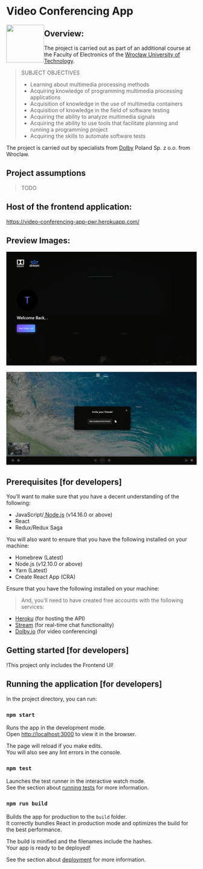 # Video Conferencing App  <br/>


<img align="left" width="100" height="100" src="https://icons-for-free.com/iconfiles/png/512/design+development+facebook+framework+mobile+react+icon-1320165723839064798.png"> 


## Overview:

The project is carried out as part of an additional course at the Faculty of Electronics of the [Wrocław University of Technology](http://pwr.edu.pl/en/).

> SUBJECT OBJECTIVES
>
>  * Learning about multimedia processing methods
>  * Acquiring knowledge of programming multimedia processing applications
>  * Acquisition of knowledge in the use of multimedia containers
>  * Acquisition of knowledge in the field of software testing
>  * Acquiring the ability to analyze multimedia signals
>  * Acquiring the ability to use tools that facilitate planning and running a programming project
>  * Acquiring the skills to automate software tests

The project is carried out by specialists from [Dolby](https://www.dolby.com/) Poland Sp. z o.o. from Wroclaw.

## Project assumptions

> TODO

## Host of the frontend application:

https://video-conferencing-app-pwr.herokuapp.com/  <br/>

## Preview Images:

![Welcome](img/welcome.png?raw=true "Preview welcome screen")

![Preview Image](img/preview.png?raw=true "Preview Image")

## Prerequisites [for developers]

You’ll want to make sure that you have a decent understanding of the following:

  * JavaScript/[ Node.js](https://nodejs.org/en/) (v14.16.0 or above)
  * React
  * Redux/Redux Saga

You will also want to ensure that you have the following installed on your machine:

  * Homebrew (Latest)
  * Node.js (v12.10.0 or above)
  * Yarn (Latest)
  * Create React App (CRA)

Ensure that you have the following installed on your machine:
> And, you’ll need to have created free accounts with the following services:

* [Heroku](https://signup.heroku.com/login) (for hosting the API)  
* [Stream](https://getstream.io/chat/) (for real-time chat functionality)
* [Dolby.io](https://auth.dolby.io/realms/Dolby.io/protocol/openid-connect/auth?client_id=dolby-io-website&redirect_uri=https%3A%2F%2Fdolby.io%2Fdashboard&state=651dfb2b-136c-45b4-930b-7719d5e1a7ce&response_mode=fragment&response_type=code&scope=openid&nonce=90ab9c07-a5d8-4b5a-be77-ab47cf93bc18) (for video conferencing)

## Getting started [for developers]

!This project only includes the Frontend UI!

## Running the application [for developers]

In the project directory, you can run:

### `npm start`

Runs the app in the development mode.\
Open [http://localhost:3000](http://localhost:3000) to view it in the browser.

The page will reload if you make edits.\
You will also see any lint errors in the console.

### `npm test`

Launches the test runner in the interactive watch mode.<br>
See the section about [running tests](https://facebook.github.io/create-react-app/docs/running-tests) for more information.

### `npm run build`

Builds the app for production to the `build` folder.<br>
It correctly bundles React in production mode and optimizes the build for the best performance.

The build is minified and the filenames include the hashes.<br>
Your app is ready to be deployed!

See the section about [deployment](https://facebook.github.io/create-react-app/docs/deployment) for more information.
